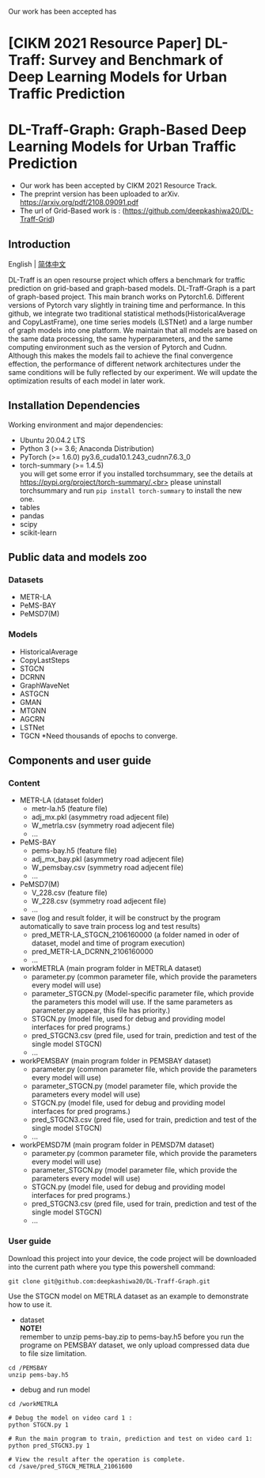 Our work has been accepted has 

# [CIKM 2021 Resource Paper] DL-Traff: Survey and Benchmark of Deep Learning Models for Urban Traffic Prediction
# DL-Traff-Graph: Graph-Based Deep Learning Models for Urban Traffic Prediction

* Our work has been accepted by CIKM 2021 Resource Track.
* The preprint version has been uploaded to arXiv. https://arxiv.org/pdf/2108.09091.pdf
* The url of Grid-Based work is : 
(https://github.com/deepkashiwa20/DL-Traff-Grid)


## Introduction
English | [简体中文](README_zh-CN.md)

DL-Traff is an open resourse project which offers a benchmark for traffic prediction on grid-based and graph-based models. DL-Traff-Graph is a part of graph-based project. This main branch works on Pytorch1.6. Different versions of Pytorch vary slightly in training time and performance. In this github, we integrate two traditional statistical methods(HistoricalAverage and CopyLastFrame), one time series models (LSTNet) and a large number of graph models into one platform. We maintain that all models are based on the same data processing, the same hyperparameters, and the same computing environment such as the version of Pytorch and Cudnn. Although this makes the models fail to achieve the final convergence effection, the performance of different network architectures under the same conditions will be fully reflected by our experiment. We will update the optimization results of each model in later work.

## Installation Dependencies
Working environment and major dependencies:
* Ubuntu 20.04.2 LTS
* Python 3 (>= 3.6; Anaconda Distribution)
* PyTorch (>= 1.6.0)  py3.6_cuda10.1.243_cudnn7.6.3_0
* torch-summary (>= 1.4.5) <br> you will get some error if you installed torchsummary, see the details at https://pypi.org/project/torch-summary/.<br> please uninstall torchsummary and run ```pip install torch-summary``` to install the new one.
* tables
* pandas
* scipy
* scikit-learn

## Public data and models zoo
### Datasets
* METR-LA
* PeMS-BAY
* PeMSD7(M)

### Models
* HistoricalAverage
* CopyLastSteps
* STGCN
* DCRNN
* GraphWaveNet
* ASTGCN
* GMAN
* MTGNN
* AGCRN
* LSTNet
* TGCN *Need thousands of epochs to converge.

## Components and user guide

### Content
* METR-LA  (dataset folder)
  * metr-la.h5  (feature file)
  * adj_mx.pkl  (asymmetry road adjecent file)
  * W_metrla.csv  (symmetry road adjecent file)
  * ...
* PeMS-BAY
  * pems-bay.h5   (feature file)
  * adj_mx_bay.pkl (asymmetry road adjecent file)
  * W_pemsbay.csv  (symmetry road adjecent file)
  * ...
* PeMSD7(M)
  * V_228.csv  (feature file)
  * W_228.csv  (symmetry road adjecent file)
  * ...
* save  (log and result folder, it will be construct by the program automatically to save train process log and test results)
  * pred_METR-LA_STGCN_2106160000  (a folder named in oder of dataset, model and time of program execution)    
  * pred_METR-LA_DCRNN_2106160000
  * ...
* workMETRLA  (main program folder in METRLA dataset)
  * parameter.py  (common parameter file, which provide the parameters every model will use)
  * parameter_STGCN.py  (Model-specific parameter file, which provide the parameters this model will use. If the same parameters as parameter.py appear, this file has priority.)
  * STGCN.py  (model file, used for debug and providing model interfaces for pred programs.)
  * pred_STGCN3.csv (pred file, used for train, prediction and test of the single model STGCN)
  * ...
* workPEMSBAY  (main program folder in PEMSBAY dataset)
  * parameter.py  (common parameter file, which provide the parameters every model will use)
  * parameter_STGCN.py  (model parameter file, which provide the parameters every model will use)
  * STGCN.py  (model file, used for debug and providing model interfaces for pred programs.)
  * pred_STGCN3.csv (pred file, used for train, prediction and test of the single model STGCN)
  * ...
* workPEMSD7M  (main program folder in PEMSD7M dataset)
  * parameter.py  (common parameter file, which provide the parameters every model will use)
  * parameter_STGCN.py  (model parameter file, which provide the parameters every model will use)
  * STGCN.py  (model file, used for debug and providing model interfaces for pred programs.)
  * pred_STGCN3.csv (pred file, used for train, prediction and test of the single model STGCN)
  * ...
### User guide
Download this project into your device, the code project will be downloaded into the current path where you type this powershell command:
```
git clone git@github.com:deepkashiwa20/DL-Traff-Graph.git
```

Use the STGCN model on METRLA dataset as an example to demonstrate how to use it. 
* dataset 
<br>**NOTE!** <br> remember to unzip pems-bay.zip to pems-bay.h5 before you run the programe on PEMSBAY dataset, we only upload compressed data due to file size limitation.
```
cd /PEMSBAY
unzip pems-bay.h5
```

* debug and run model
```
cd /workMETRLA

# Debug the model on video card 1 :
python STGCN.py 1

# Run the main program to train, prediction and test on video card 1:
python pred_STGCN3.py 1

# View the result after the operation is complete.
cd /save/pred_STGCN_METRLA_21061600

```



